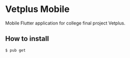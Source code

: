 # Vetplus Mobile

Mobile Flutter application for college final project Vetplus.

## How to install

```bash
$ pub get
```
